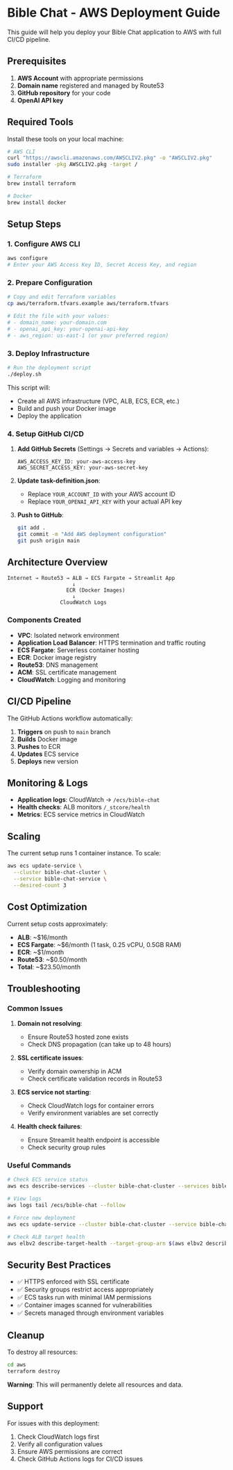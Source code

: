 # Bible Chat - AWS Deployment Guide

This guide will help you deploy your Bible Chat application to AWS with full CI/CD pipeline.

## Prerequisites

1. **AWS Account** with appropriate permissions
2. **Domain name** registered and managed by Route53
3. **GitHub repository** for your code
4. **OpenAI API key**

## Required Tools

Install these tools on your local machine:

```bash
# AWS CLI
curl "https://awscli.amazonaws.com/AWSCLIV2.pkg" -o "AWSCLIV2.pkg"
sudo installer -pkg AWSCLIV2.pkg -target /

# Terraform
brew install terraform

# Docker
brew install docker
```

## Setup Steps

### 1. Configure AWS CLI

```bash
aws configure
# Enter your AWS Access Key ID, Secret Access Key, and region
```

### 2. Prepare Configuration

```bash
# Copy and edit Terraform variables
cp aws/terraform.tfvars.example aws/terraform.tfvars

# Edit the file with your values:
# - domain_name: your-domain.com
# - openai_api_key: your-openai-api-key
# - aws_region: us-east-1 (or your preferred region)
```

### 3. Deploy Infrastructure

```bash
# Run the deployment script
./deploy.sh
```

This script will:
- Create all AWS infrastructure (VPC, ALB, ECS, ECR, etc.)
- Build and push your Docker image
- Deploy the application

### 4. Setup GitHub CI/CD

1. **Add GitHub Secrets** (Settings → Secrets and variables → Actions):
   ```
   AWS_ACCESS_KEY_ID: your-aws-access-key
   AWS_SECRET_ACCESS_KEY: your-aws-secret-key
   ```

2. **Update task-definition.json**:
   - Replace `YOUR_ACCOUNT_ID` with your AWS account ID
   - Replace `YOUR_OPENAI_API_KEY` with your actual API key

3. **Push to GitHub**:
   ```bash
   git add .
   git commit -m "Add AWS deployment configuration"
   git push origin main
   ```

## Architecture Overview

```
Internet → Route53 → ALB → ECS Fargate → Streamlit App
                     ↓
                   ECR (Docker Images)
                     ↓
                 CloudWatch Logs
```

### Components Created

- **VPC**: Isolated network environment
- **Application Load Balancer**: HTTPS termination and traffic routing
- **ECS Fargate**: Serverless container hosting
- **ECR**: Docker image registry
- **Route53**: DNS management
- **ACM**: SSL certificate management
- **CloudWatch**: Logging and monitoring

## CI/CD Pipeline

The GitHub Actions workflow automatically:

1. **Triggers** on push to `main` branch
2. **Builds** Docker image
3. **Pushes** to ECR
4. **Updates** ECS service
5. **Deploys** new version

## Monitoring & Logs

- **Application logs**: CloudWatch → `/ecs/bible-chat`
- **Health checks**: ALB monitors `/_stcore/health`
- **Metrics**: ECS service metrics in CloudWatch

## Scaling

The current setup runs 1 container instance. To scale:

```bash
aws ecs update-service \
  --cluster bible-chat-cluster \
  --service bible-chat-service \
  --desired-count 3
```

## Cost Optimization

Current setup costs approximately:
- **ALB**: ~$16/month
- **ECS Fargate**: ~$6/month (1 task, 0.25 vCPU, 0.5GB RAM)
- **ECR**: ~$1/month
- **Route53**: ~$0.50/month
- **Total**: ~$23.50/month

## Troubleshooting

### Common Issues

1. **Domain not resolving**:
   - Ensure Route53 hosted zone exists
   - Check DNS propagation (can take up to 48 hours)

2. **SSL certificate issues**:
   - Verify domain ownership in ACM
   - Check certificate validation records in Route53

3. **ECS service not starting**:
   - Check CloudWatch logs for container errors
   - Verify environment variables are set correctly

4. **Health check failures**:
   - Ensure Streamlit health endpoint is accessible
   - Check security group rules

### Useful Commands

```bash
# Check ECS service status
aws ecs describe-services --cluster bible-chat-cluster --services bible-chat-service

# View logs
aws logs tail /ecs/bible-chat --follow

# Force new deployment
aws ecs update-service --cluster bible-chat-cluster --service bible-chat-service --force-new-deployment

# Check ALB target health
aws elbv2 describe-target-health --target-group-arn $(aws elbv2 describe-target-groups --names bible-chat-tg --query 'TargetGroups[0].TargetGroupArn' --output text)
```

## Security Best Practices

- ✅ HTTPS enforced with SSL certificate
- ✅ Security groups restrict access appropriately
- ✅ ECS tasks run with minimal IAM permissions
- ✅ Container images scanned for vulnerabilities
- ✅ Secrets managed through environment variables

## Cleanup

To destroy all resources:

```bash
cd aws
terraform destroy
```

**Warning**: This will permanently delete all resources and data.

## Support

For issues with this deployment:
1. Check CloudWatch logs first
2. Verify all configuration values
3. Ensure AWS permissions are correct
4. Check GitHub Actions logs for CI/CD issues